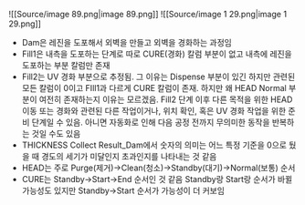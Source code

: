 ![[Source/image 89.png|image 89.png]]
![[Source/image 1 29.png|image 1 29.png]]
  
- Dam은 레진을 도포해서 외벽을 만들고 외벽을 경화하는 과정임
- Fill1은 내측을 도포하는 단계로 따로 CURE(경화) 칼럼 부분이 없고 내측에 레진을 도포하는 부분 칼럼만 존재
- Fill2는 UV 경화 부분으로 추정됨. 그 이유는 Dispense 부분이 있긴 하지만 관련된 모든 칼럼이 0이고 FIll1과 다르게 CURE 칼럼이 존재. 하지만 왜 HEAD Normal 부분이 여전히 존재하는지 이유는 모르겠음. Fill2 단계 이후 다른 목적을 위한 HEAD 이동 또는 경화와 관련된 다른 작업이거나, 위치 확인, 혹은 UV 경화 작업을 위한 준비 단계일 수 있음. 아니면 자동화로 인해 다음 공정 전까지 무의미한 동작을 반복하는 것일 수도 있음
- THICKNESS Collect Result_Dam에서 숫자의 의미는 어느 특정 기준을 0으로 뒀을 때 경도의 세기가 미달인지 초과인지를 나타내는 것 같음
- HEAD는 주로 Purge(제거)→Clean(청소)→Standby(대기)→Normal(보통) 순서
- CURE는 Standby→Start→End 순서인 것 같음 Standby랑 Start랑 순서가 바뀔 가능성도 있지만 Standby→Start 순서가 가능성이 더 커보임